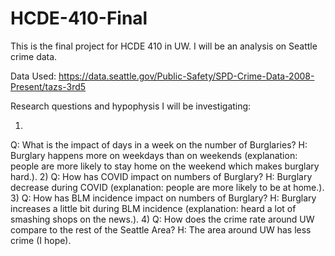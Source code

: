 # HCDE-410-Final

This is the final project for HCDE 410 in UW. I will be an analysis on Seattle crime data.

Data Used: https://data.seattle.gov/Public-Safety/SPD-Crime-Data-2008-Present/tazs-3rd5

Research questions and hypophysis I will be investigating:

1)
Q: What is the impact of days in a week on the number of Burglaries?
H: Burglary happens more on weekdays than on weekends (explanation: people are more likely to stay home on the weekend which makes burglary hard.).
2)
Q: How has COVID impact on numbers of Burglary?
H: Burglary decrease during COVID (explanation: people are more likely to be at home.).
3)
Q: How has BLM incidence impact on numbers of Burglary?
H: Burglary increases a little bit during BLM incidence (explanation: heard a lot of smashing shops on the news.).
4)
Q: How does the crime rate around UW compare to the rest of the Seattle Area?
H: The area around UW has less crime (I hope).
